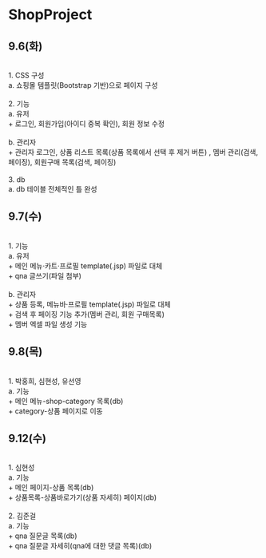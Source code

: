 # ShopProject

## 9.6(화)
<br>
1. CSS 구성 <br>
 a. 쇼핑몰 템플릿(Bootstrap 기반)으로 페이지 구성 <br>
<br>
2. 기능 <br>
 a. 유저 <br>
  + 로그인, 회원가입(아이디 중복 확인), 회원 정보 수정 <br>
<br>
 b. 관리자 <br>
  + 관리자 로그인, 상품 리스트 목록(상품 목록에서 선택 후 제거 버튼) , 멤버 관리(검색, 페이징), 회원구매 목록(검색, 페이징)<br>
<br>
3. db <br>
 a. db 테이블 전체적인 틀 완성<br>

## 9.7(수)

<br>
1. 기능 <br>
 a. 유저 <br>
  + 메인 메뉴·카트·프로필 template(.jsp) 파일로 대체<br>
  + qna 글쓰기(파일 첨부)<br>
<br>
 b. 관리자 <br>
  + 상품 등록, 메뉴바·프로필 template(.jsp) 파일로 대체 <br>
  + 검색 후 페이징 기능 추가(멤버 관리, 회원 구매목록) <br>
  + 멤버 엑셀 파일 생성 기능 <br>
  
## 9.8(목)

<br>
1. 박홍희, 심현성, 유선영 <br>
 a. 기능 <br>
  + 메인 메뉴-shop-category 목록(db) <br>
  + category-상품 페이지로 이동 <br>

## 9.12(수)

<br>
1. 심현성<br>
 a. 기능 <br>
 + 메인 페이지-상품 목록(db) <br>
 + 상품목록-상품바로가기(상품 자세히) 페이지(db) <br>
<br>
2. 김준걸 <br>
 a. 기능 <br>
 + qna 질문글 목록(db) <br>
 + qna 질문글 자세히(qna에 대한 댓글 목록)(db) <br>
